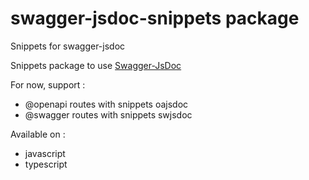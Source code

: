 # swagger-jsdoc-snippets package

Snippets for swagger-jsdoc

Snippets package to use [Swagger-JsDoc](https://www.npmjs.com/package/swagger-autogen)

For now, support :
* @openapi routes with snippets oajsdoc
* @swagger routes with snippets swjsdoc

Available on :
* javascript
* typescript
